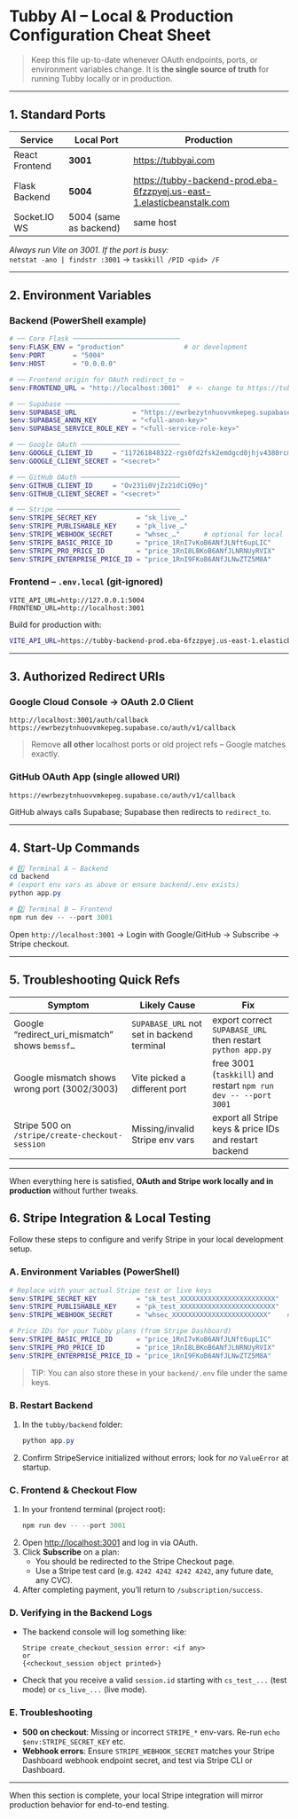 # Tubby AI – Local & Production Configuration Cheat Sheet

> Keep this file up-to-date whenever OAuth endpoints, ports, or environment variables change. It is **the single source of truth** for running Tubby locally or in production.

---

## 1. Standard Ports
| Service          | Local Port | Production |
|------------------|-----------|------------|
| React Frontend   | **3001**  | https://tubbyai.com |
| Flask Backend    | **5004**  | https://tubby-backend-prod.eba-6fzzpyej.us-east-1.elasticbeanstalk.com |
| Socket.IO WS     | 5004 (same as backend) | same host |

*Always run Vite on 3001.  If the port is busy:*  
`netstat -ano | findstr :3001` → `taskkill /PID <pid> /F`

---

## 2. Environment Variables
### Backend (PowerShell example)
```powershell
# ── Core Flask ───────────────────────────
$env:FLASK_ENV = "production"               # or development
$env:PORT       = "5004"
$env:HOST       = "0.0.0.0"

# ── Frontend origin for OAuth redirect_to ─
$env:FRONTEND_URL = "http://localhost:3001"  # <- change to https://tubbyai.com in prod

# ── Supabase ─────────────────────────────
$env:SUPABASE_URL              = "https://ewrbezytnhuovvmkepeg.supabase.co"
$env:SUPABASE_ANON_KEY         = "<full-anon-key>"
$env:SUPABASE_SERVICE_ROLE_KEY = "<full-service-role-key>"

# ── Google OAuth ─────────────────────────
$env:GOOGLE_CLIENT_ID     = "117261848322-rgs0fd2fsk2emdgcd0jhjv4380rcmibh.apps.googleusercontent.com"
$env:GOOGLE_CLIENT_SECRET = "<secret>"

# ── GitHub OAuth ─────────────────────────
$env:GITHUB_CLIENT_ID     = "Ov231i0VjZz21dCiQ9oj"
$env:GITHUB_CLIENT_SECRET = "<secret>"

# ── Stripe ───────────────────────────────
$env:STRIPE_SECRET_KEY          = "sk_live_…"
$env:STRIPE_PUBLISHABLE_KEY     = "pk_live_…"
$env:STRIPE_WEBHOOK_SECRET      = "whsec_…"      # optional for local
$env:STRIPE_BASIC_PRICE_ID      = "price_1RnI7vKoB6ANfJLNft6upLIC"
$env:STRIPE_PRO_PRICE_ID        = "price_1RnI8LBKoB6ANfJLNRNUyRVIX"
$env:STRIPE_ENTERPRISE_PRICE_ID = "price_1RnI9FKoB6ANfJLNwZTZ5M8A"
```

### Frontend – `.env.local` (git-ignored)
```env
VITE_API_URL=http://127.0.0.1:5004
FRONTEND_URL=http://localhost:3001
```
Build for production with:
```bash
VITE_API_URL=https://tubby-backend-prod.eba-6fzzpyej.us-east-1.elasticbeanstalk.com npm run build
```

---

## 3. Authorized Redirect URIs
### Google Cloud Console → OAuth 2.0 Client
```
http://localhost:3001/auth/callback
https://ewrbezytnhuovvmkepeg.supabase.co/auth/v1/callback
```
> Remove **all other** localhost ports or old project refs – Google matches exactly.

### GitHub OAuth App (single allowed URI)
```
https://ewrbezytnhuovvmkepeg.supabase.co/auth/v1/callback
```
GitHub always calls Supabase; Supabase then redirects to `redirect_to`.

---

## 4. Start-Up Commands
```powershell
# 1️⃣ Terminal A – Backend
cd backend
# (export env vars as above or ensure backend/.env exists)
python app.py

# 2️⃣ Terminal B – Frontend
npm run dev -- --port 3001
```

Open `http://localhost:3001` → Login with Google/GitHub → Subscribe → Stripe checkout.

---

## 5. Troubleshooting Quick Refs
| Symptom | Likely Cause | Fix |
|---------|--------------|-----|
| Google “redirect_uri_mismatch” shows `bemssf…` | `SUPABASE_URL` not set in backend terminal | export correct `SUPABASE_URL` then restart `python app.py` |
| Google mismatch shows wrong port (3002/3003) | Vite picked a different port | free 3001 (`taskkill`) and restart `npm run dev -- --port 3001` |
| Stripe 500 on `/stripe/create-checkout-session` | Missing/invalid Stripe env vars | export all Stripe keys & price IDs and restart backend |

---

When everything here is satisfied, **OAuth and Stripe work locally and in production** without further tweaks. 

## 6. Stripe Integration & Local Testing

Follow these steps to configure and verify Stripe in your local development setup.

### A. Environment Variables (PowerShell)
```powershell
# Replace with your actual Stripe test or live keys
$env:STRIPE_SECRET_KEY          = "sk_test_XXXXXXXXXXXXXXXXXXXXXXXX"
$env:STRIPE_PUBLISHABLE_KEY     = "pk_test_XXXXXXXXXXXXXXXXXXXXXXXX"
$env:STRIPE_WEBHOOK_SECRET      = "whsec_XXXXXXXXXXXXXXXXXXXXXXXX"    # optional until testing webhooks

# Price IDs for your Tubby plans (from Stripe Dashboard)
$env:STRIPE_BASIC_PRICE_ID      = "price_1RnI7vKoB6ANfJLNft6upLIC"
$env:STRIPE_PRO_PRICE_ID        = "price_1RnI8LBKoB6ANfJLNRNUyRVIX"
$env:STRIPE_ENTERPRISE_PRICE_ID = "price_1RnI9FKoB6ANfJLNwZTZ5M8A"
```

> TIP: You can also store these in your `backend/.env` file under the same keys.

### B. Restart Backend
1. In the `tubby/backend` folder:
   ```powershell
   python app.py
   ```
2. Confirm StripeService initialized without errors; look for _no_ `ValueError` at startup.

### C. Frontend & Checkout Flow
1. In your frontend terminal (project root):
   ```powershell
   npm run dev -- --port 3001
   ```
2. Open [http://localhost:3001](http://localhost:3001) and log in via OAuth.
3. Click **Subscribe** on a plan:
   - You should be redirected to the Stripe Checkout page.
   - Use a Stripe test card (e.g. `4242 4242 4242 4242`, any future date, any CVC).
4. After completing payment, you’ll return to `/subscription/success`.

### D. Verifying in the Backend Logs
- The backend console will log something like:
  ```text
  Stripe create_checkout_session error: <if any>
  or
  {<checkout_session object printed>}
  ```
- Check that you receive a valid `session.id` starting with `cs_test_...` (test mode) or `cs_live_...` (live mode).

### E. Troubleshooting
- **500 on checkout**: Missing or incorrect `STRIPE_*` env-vars. Re-run `echo $env:STRIPE_SECRET_KEY` etc.
- **Webhook errors**: Ensure `STRIPE_WEBHOOK_SECRET` matches your Stripe Dashboard webhook endpoint secret, and test via Stripe CLI or Dashboard.

---

When this section is complete, your local Stripe integration will mirror production behavior for end-to-end testing. 